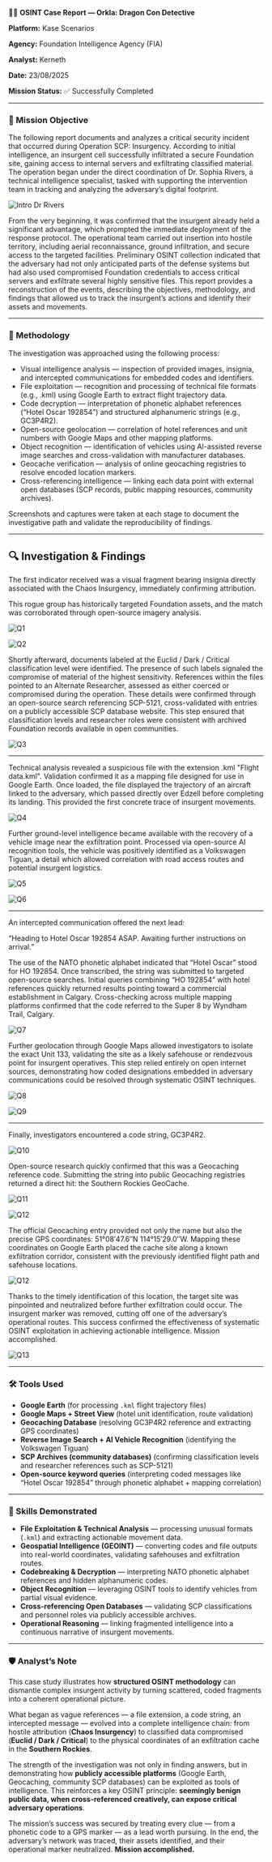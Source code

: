 🕵️‍♀️ **OSINT Case Report — Orkla: Dragon Con Detective**

**Platform:** Kase Scenarios

**Agency:** Foundation Intelligence Agency (FIA)

**Analyst:** Kerneth

**Date:** 23/08/2025

**Mission Status:** ✅ Successfully Completed

---

### 🎯 Mission Objective

The following report documents and analyzes a critical security incident that occurred during Operation SCP: Insurgency.
According to initial intelligence, an insurgent cell successfully infiltrated a secure Foundation site, gaining access to internal servers and exfiltrating classified material. 
The operation began under the direct coordination of Dr. Sophia Rivers, a technical intelligence specialist, tasked with supporting the intervention team in tracking and analyzing the adversary’s digital footprint.

![Intro Dr Rivers](images/dr_rivers.png)

From the very beginning, it was confirmed that the insurgent already held a significant advantage, which prompted the immediate deployment of the response protocol. 
The operational team carried out insertion into hostile territory, including aerial reconnaissance, ground infiltration, and secure access to the targeted facilities.
Preliminary OSINT collection indicated that the adversary had not only anticipated parts of the defense systems but had also used compromised Foundation credentials to access critical servers and exfiltrate several highly sensitive files.
This report provides a reconstruction of the events, describing the objectives, methodology, and findings that allowed us to track the insurgent’s actions and identify their assets and movements.

---

### 🧠 Methodology

The investigation was approached using the following process:

* Visual intelligence analysis — inspection of provided images, insignia, and intercepted communications for embedded codes and identifiers.
* File exploitation — recognition and processing of technical file formats (e.g., .kml) using Google Earth to extract flight trajectory data.
* Code decryption — interpretation of phonetic alphabet references (“Hotel Oscar 192854”) and structured alphanumeric strings (e.g., GC3P4R2).
* Open-source geolocation — correlation of hotel references and unit numbers with Google Maps and other mapping platforms.
* Object recognition — identification of vehicles using AI-assisted reverse image searches and cross-validation with manufacturer databases.
* Geocache verification — analysis of online geocaching registries to resolve encoded location markers.
* Cross-referencing intelligence — linking each data point with external open databases (SCP records, public mapping resources, community archives).

Screenshots and captures were taken at each stage to document the investigative path and validate the reproducibility of findings.

---

## 🔍 Investigation & Findings

The first indicator received was a visual fragment bearing insignia directly associated with the Chaos Insurgency, immediately confirming attribution. 

This rogue group has historically targeted Foundation assets, and the match was corroborated through open-source imagery analysis.

![Q1](images/logo_insurgency.jpg)

![Q2](images/logo_determine_chaos.png)

Shortly afterward, documents labeled at the Euclid / Dark / Critical classification level were identified. The presence of such labels signaled the compromise of material of the highest sensitivity. References within the files pointed to an Alternate Researcher, assessed as either coerced or compromised during the operation.
These details were confirmed through an open-source search referencing SCP-5121, cross-validated with entries on a publicly accessible SCP database website. This step ensured that classification levels and researcher roles were consistent with archived Foundation records available in open communities.

![Q3](images/scp.png)


---


Technical analysis revealed a suspicious file with the extension .kml "Flight data.kml". Validation confirmed it as a mapping file designed for use in Google Earth. Once loaded, the file displayed the trajectory of an aircraft linked to the adversary, which passed directly over Edzell before completing its landing. This provided the first concrete trace of insurgent movements.

![Q4](images/edzell.png)

Further ground-level intelligence became available with the recovery of a vehicle image near the exfiltration point. Processed via open-source AI recognition tools, the vehicle was positively identified as a Volkswagen Tiguan, a detail which allowed correlation with road access routes and potential insurgent logistics.

![Q5](images/car_determine.jpg)

![Q6](images/ai_car.png)


---


An intercepted communication offered the next lead:

“Heading to Hotel Oscar 192854 ASAP. Awaiting further instructions on arrival.”

The use of the NATO phonetic alphabet indicated that “Hotel Oscar” stood for HO 192854. Once transcribed, the string was submitted to targeted open-source searches. Initial queries combining “HO 192854” with hotel references quickly returned results pointing toward a commercial establishment in Calgary. Cross-checking across multiple mapping platforms confirmed that the code referred to the Super 8 by Wyndham Trail, Calgary.

![Q7](images/hotel.png)

Further geolocation through Google Maps allowed investigators to isolate the exact Unit 133, validating the site as a likely safehouse or rendezvous point for insurgent operatives. This step relied entirely on open internet sources, demonstrating how coded designations embedded in adversary communications could be resolved through systematic OSINT techniques.

![Q8](images/police_one_insurgency.png)

![Q9](images/police_two_insurgency.png)


---


Finally, investigators encountered a code string, GC3P4R2. 

![Q10](images/code_insurgency.jpg)

Open-source research quickly confirmed that this was a Geocaching reference code. Submitting the string into public Geocaching registries returned a direct hit: the Southern Rockies GeoCache.

![Q11](images/geocaching_search.png)

![Q12](images/geocaching_name.png)

The official Geocaching entry provided not only the name but also the precise GPS coordinates: 51°08′47.6″N 114°15′29.0″W. Mapping these coordinates on Google Earth placed the cache site along a known exfiltration corridor, consistent with the previously identified flight path and safehouse locations.

![Q12](images/geocaching_adress.png)

Thanks to the timely identification of this location, the target site was pinpointed and neutralized before further exfiltration could occur. The insurgent marker was removed, cutting off one of the adversary’s operational routes. This success confirmed the effectiveness of systematic OSINT exploitation in achieving actionable intelligence. Mission accomplished.

![Q13](images/final_insurgency.png)

---

### 🛠️ Tools Used

* **Google Earth** (for processing `.kml` flight trajectory files)
* **Google Maps + Street View** (hotel unit identification, route validation)
* **Geocaching Database** (resolving GC3P4R2 reference and extracting GPS coordinates)
* **Reverse Image Search + AI Vehicle Recognition** (identifying the Volkswagen Tiguan)
* **SCP Archives (community databases)** (confirming classification levels and researcher references such as SCP-5121)
* **Open-source keyword queries** (interpreting coded messages like “Hotel Oscar 192854” through phonetic alphabet + mapping correlation)

---

### 🧩 Skills Demonstrated

* **File Exploitation & Technical Analysis** — processing unusual formats (`.kml`) and extracting actionable movement data.
* **Geospatial Intelligence (GEOINT)** — converting codes and file outputs into real-world coordinates, validating safehouses and exfiltration routes.
* **Codebreaking & Decryption** — interpreting NATO phonetic alphabet references and hidden alphanumeric codes.
* **Object Recognition** — leveraging OSINT tools to identify vehicles from partial visual evidence.
* **Cross-referencing Open Databases** — validating SCP classifications and personnel roles via publicly accessible archives.
* **Operational Reasoning** — linking fragmented intelligence into a continuous narrative of insurgent movements.

---

### 🛡️ Analyst’s Note

This case study illustrates how **structured OSINT methodology** can dismantle complex insurgent activity by turning scattered, coded fragments into a coherent operational picture.

What began as vague references — a file extension, a code string, an intercepted message — evolved into a complete intelligence chain: from hostile attribution (**Chaos Insurgency**) to classified data compromised (**Euclid / Dark / Critical**) to the physical coordinates of an exfiltration cache in the **Southern Rockies**.

The strength of the investigation was not only in finding answers, but in demonstrating how **publicly accessible platforms** (Google Earth, Geocaching, community SCP databases) can be exploited as tools of intelligence. This reinforces a key OSINT principle: **seemingly benign public data, when cross-referenced creatively, can expose critical adversary operations**.

The mission’s success was secured by treating every clue — from a phonetic code to a GPS marker — as a lead worth pursuing. In the end, the adversary’s network was traced, their assets identified, and their operational marker neutralized. **Mission accomplished.**
